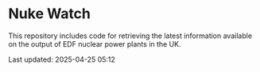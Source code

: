# Nuke Watch

This repository includes code for retrieving the latest information available on the output of EDF nuclear power plants in the UK.

Last updated: 2025-04-25 05:12